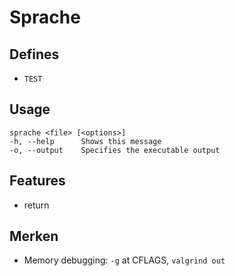 # Sprache

## Defines
* `TEST`

## Usage
```
sprache <file> [<options>]
-h, --help      Shows this message
-o, --output	Specifies the executable output
```

## Features
* return

## Merken
* Memory debugging: `-g` at CFLAGS, `valgrind out`
